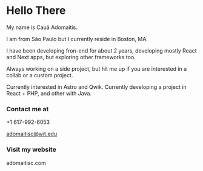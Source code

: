 # Hello There


My name is Cauã Adomaitis.

I am from São Paulo but I currently reside in Boston, MA.

I have been developing fron-end for about 2 years, developing mostly React and Next apps, but exploring other frameworks too.

Always working on a side project, but hit me up if you are interested in a collab
or a custom project.

Currently interested in Astro and Qwik.
Currently developing a project in React + PHP, and other with Java.


### Contact me at
+1 617-992-6053

adomaitisc@wit.edu

### Visit my website
adomaitisc.com

